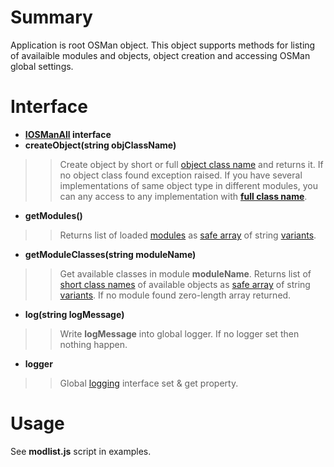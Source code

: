# Summary #

Application is root OSMan object. This object supports methods for listing of availaible modules and objects, object creation and accessing OSMan global settings.


# Interface #

  * **[IOSManAll](IOSManAll.md) interface**
  * **createObject(string objClassName)**
> > Create object by short or full [object class name](class_name.md) and returns it. If no object class found exception raised. If you have several implementations of same object type in different modules, you can any access to any implementation with **[full class name](class_name.md)**.
  * **getModules()**
> > Returns list of loaded [modules](module.md) as [safe array](safe_array.md) of string [variants](variant.md).
  * **getModuleClasses(string moduleName)**
> > Get available classes in module **moduleName**. Returns list of [short class names](class_name.md) of available objects as [safe array](safe_array.md) of string [variants](variant.md). If no module found zero-length array returned.
  * **log(string logMessage)**
> > Write **logMessage** into global logger. If no logger set then nothing happen.
  * **logger**
> > Global [logging](ILogger.md) interface set & get property.

# Usage #
See **modlist.js** script in examples.